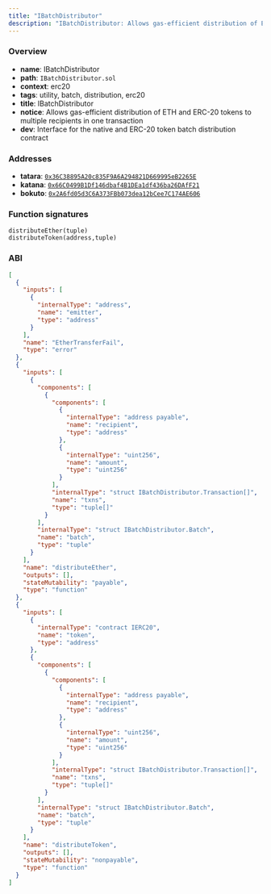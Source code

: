 ```yaml
---
title: "IBatchDistributor"
description: "IBatchDistributor: Allows gas-efficient distribution of ETH and ERC-20 tokens to multiple recipients in one transaction (Interface for the native and ERC-20 token batch distribution contract)"
---
```


### Overview

- **name**: IBatchDistributor
- **path**: `IBatchDistributor.sol`
- **context**: erc20
- **tags**: utility, batch, distribution, erc20
- **title**: IBatchDistributor
- **notice**: Allows gas-efficient distribution of ETH and ERC-20 tokens to multiple recipients in one transaction
- **dev**: Interface for the native and ERC-20 token batch distribution contract

### Addresses

- **tatara**: [`0x36C38895A20c835F9A6A294821D669995eB2265E`](https://explorer.tatara.katana.network/address/0x36C38895A20c835F9A6A294821D669995eB2265E)
- **katana**: [`0x66C0499B1Df146dbaf4B1DEa1df436ba26DAfF21`](https://katanascan.com/address/0x66C0499B1Df146dbaf4B1DEa1df436ba26DAfF21)
- **bokuto**: [`0x2A6fd05d3C6A373FBb073dea12bCee7C174AE606`](https://explorer-bokuto.katanarpc.com/address/0x2A6fd05d3C6A373FBb073dea12bCee7C174AE606)

### Function signatures

```
distributeEther(tuple)
distributeToken(address,tuple)
```

### ABI

```json
[
  {
    "inputs": [
      {
        "internalType": "address",
        "name": "emitter",
        "type": "address"
      }
    ],
    "name": "EtherTransferFail",
    "type": "error"
  },
  {
    "inputs": [
      {
        "components": [
          {
            "components": [
              {
                "internalType": "address payable",
                "name": "recipient",
                "type": "address"
              },
              {
                "internalType": "uint256",
                "name": "amount",
                "type": "uint256"
              }
            ],
            "internalType": "struct IBatchDistributor.Transaction[]",
            "name": "txns",
            "type": "tuple[]"
          }
        ],
        "internalType": "struct IBatchDistributor.Batch",
        "name": "batch",
        "type": "tuple"
      }
    ],
    "name": "distributeEther",
    "outputs": [],
    "stateMutability": "payable",
    "type": "function"
  },
  {
    "inputs": [
      {
        "internalType": "contract IERC20",
        "name": "token",
        "type": "address"
      },
      {
        "components": [
          {
            "components": [
              {
                "internalType": "address payable",
                "name": "recipient",
                "type": "address"
              },
              {
                "internalType": "uint256",
                "name": "amount",
                "type": "uint256"
              }
            ],
            "internalType": "struct IBatchDistributor.Transaction[]",
            "name": "txns",
            "type": "tuple[]"
          }
        ],
        "internalType": "struct IBatchDistributor.Batch",
        "name": "batch",
        "type": "tuple"
      }
    ],
    "name": "distributeToken",
    "outputs": [],
    "stateMutability": "nonpayable",
    "type": "function"
  }
]
```
